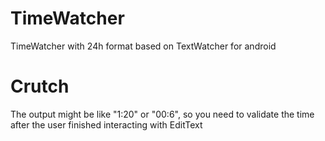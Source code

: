 # TimeWatcher
TimeWatcher with 24h format based on TextWatcher for android 

# Сrutch
The output might be like "1:20" or "00:6", so you need to validate the time after the user finished interacting with EditText
